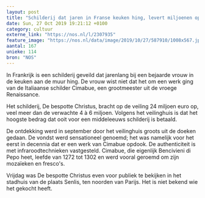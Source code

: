 ```yaml
---
layout: post
title: "Schilderij dat jaren in Franse keuken hing, levert miljoenen op"
date: Sun, 27 Oct 2019 19:21:12 +0100
category: cultuur
externe_link: "https://nos.nl/l/2307935"
feature_image: "https://nos.nl/data/image/2019/10/27/587910/1008x567.jpg"
aantal: 167
unieke: 114
bron: "NOS"
---
```


<p>In Frankrijk is een schilderij geveild dat jarenlang bij een bejaarde vrouw in de keuken aan de muur hing. De vrouw wist niet dat het om een werk ging van de Italiaanse schilder Cimabue, een grootmeester uit de vroege Renaissance.</p>
<p>Het schilderij, De bespotte Christus, bracht op de veiling 24 miljoen euro op, veel meer dan de verwachte 4 à 6 miljoen. Volgens het veilinghuis is dat het hoogste bedrag dat ooit voor een middeleeuws schilderij is betaald.</p>
<p>De ontdekking werd in september door het veilinghuis groots uit de doeken gedaan. De vondst werd sensationeel genoemd; het was namelijk voor het eerst in decennia dat er een werk van Cimabue opdook. De authenticiteit is met infraroodtechnieken vastgesteld. Cimabue, die eigenlijk Bencivieni di Pepo heet, leefde van 1272 tot 1302 en werd vooral geroemd om zijn mozaïeken en fresco's.</p>
<p>Vrijdag was De bespotte Christus even voor publiek te bekijken in het stadhuis van de plaats Senlis, ten noorden van Parijs. Het is niet bekend wie het gekocht heeft.</p>
